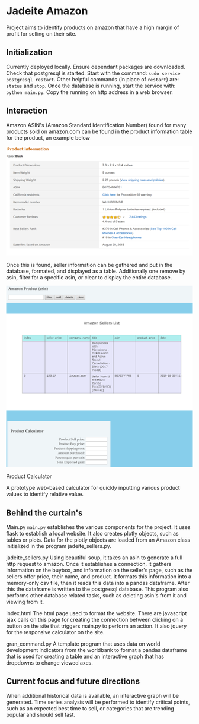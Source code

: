 
# Jadeite Amazon

Project aims to identify products on amazon that have a high margin of profit for
selling on their site.

## Initialization

Currently deployed locally. Ensure dependant packages are downloaded. Check that postgresql is
started. Start with the command: `sudo service postgresql restart`. Other helpful commands (in place of `restart`)
are: `status` and `stop`. Once the database is running, start the service with: `python main.py`. Copy the running
on http address in a web browser.

## Interaction

Amazon ASIN's (Amazon Standard Identification Number) found for many products sold on amazon.com can be found
in the product information table for the product, an example below

![ASIN for Sony WH1000XM3 headphones](data/images/amazon_site_product_asin_location.png?raw=True "find asin on product page")

Once this is found, seller information can be gathered and put in the database, formated, and displayed as a
table. Additionally one remove by asin, filter for a specific asin, or clear to display the entire database.


![What the page looks like](data/images/amazon_site_page.png?raw=True "What the page looks like")

Product Calculator

A prototype web-based calculator for quickly inputting various product values to identify relative value.

## Behind the curtain's

Main.py
`main.py` establishes the various components for the project. It uses flask to establish a local website. It
also creates plotly objects, such as tables or plots. Data for the plotly objects are loaded from an Amazon
class initialized in the program jadeite_sellers.py.

jadeite_sellers.py
Using beautiful soup, it takes an asin to generate a full http request to amazon. Once it establishes a connection,
it gathers information on the buybox, and information on the seller's page, such as the sellers offer price,
their name, and product. It formats this information into a memory-only csv file, then it reads this data into
a pandas dataframe. After this the dataframe is written to the postgresql database. This program also performs
other database related tasks, such as deleting asin's from it and viewing from it.

index.html
The html page used to format the website. There are javascript ajax calls on this page for creating the connection
between clicking on a button on the site that triggers main.py to perform an action. It also jquery for the
responsive calculator on the site.

gran_command.py
A template program that uses data on world development indicators from the worldbank to format a pandas dataframe
that is used for creating a table and an interactive graph that has dropdowns to change viewed axes.

## Current focus and future directions

When additional historical data is available, an interactive graph will be generated. Time series analysis
will be performed to identify critical points, such as an expected best time to sell, or categories that
are trending popular and should sell fast.
